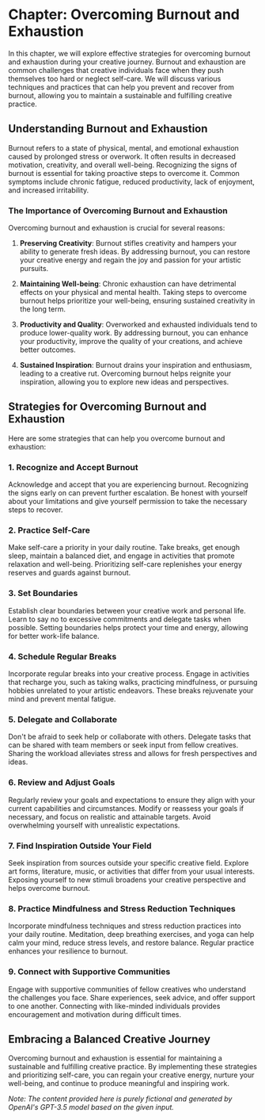 Chapter: Overcoming Burnout and Exhaustion
==========================================

In this chapter, we will explore effective strategies for overcoming burnout and exhaustion during your creative journey. Burnout and exhaustion are common challenges that creative individuals face when they push themselves too hard or neglect self-care. We will discuss various techniques and practices that can help you prevent and recover from burnout, allowing you to maintain a sustainable and fulfilling creative practice.

Understanding Burnout and Exhaustion
------------------------------------

Burnout refers to a state of physical, mental, and emotional exhaustion caused by prolonged stress or overwork. It often results in decreased motivation, creativity, and overall well-being. Recognizing the signs of burnout is essential for taking proactive steps to overcome it. Common symptoms include chronic fatigue, reduced productivity, lack of enjoyment, and increased irritability.

### The Importance of Overcoming Burnout and Exhaustion

Overcoming burnout and exhaustion is crucial for several reasons:

1. **Preserving Creativity**: Burnout stifles creativity and hampers your ability to generate fresh ideas. By addressing burnout, you can restore your creative energy and regain the joy and passion for your artistic pursuits.

2. **Maintaining Well-being**: Chronic exhaustion can have detrimental effects on your physical and mental health. Taking steps to overcome burnout helps prioritize your well-being, ensuring sustained creativity in the long term.

3. **Productivity and Quality**: Overworked and exhausted individuals tend to produce lower-quality work. By addressing burnout, you can enhance your productivity, improve the quality of your creations, and achieve better outcomes.

4. **Sustained Inspiration**: Burnout drains your inspiration and enthusiasm, leading to a creative rut. Overcoming burnout helps reignite your inspiration, allowing you to explore new ideas and perspectives.

Strategies for Overcoming Burnout and Exhaustion
------------------------------------------------

Here are some strategies that can help you overcome burnout and exhaustion:

### 1. **Recognize and Accept Burnout**

Acknowledge and accept that you are experiencing burnout. Recognizing the signs early on can prevent further escalation. Be honest with yourself about your limitations and give yourself permission to take the necessary steps to recover.

### 2. **Practice Self-Care**

Make self-care a priority in your daily routine. Take breaks, get enough sleep, maintain a balanced diet, and engage in activities that promote relaxation and well-being. Prioritizing self-care replenishes your energy reserves and guards against burnout.

### 3. **Set Boundaries**

Establish clear boundaries between your creative work and personal life. Learn to say no to excessive commitments and delegate tasks when possible. Setting boundaries helps protect your time and energy, allowing for better work-life balance.

### 4. **Schedule Regular Breaks**

Incorporate regular breaks into your creative process. Engage in activities that recharge you, such as taking walks, practicing mindfulness, or pursuing hobbies unrelated to your artistic endeavors. These breaks rejuvenate your mind and prevent mental fatigue.

### 5. **Delegate and Collaborate**

Don't be afraid to seek help or collaborate with others. Delegate tasks that can be shared with team members or seek input from fellow creatives. Sharing the workload alleviates stress and allows for fresh perspectives and ideas.

### 6. **Review and Adjust Goals**

Regularly review your goals and expectations to ensure they align with your current capabilities and circumstances. Modify or reassess your goals if necessary, and focus on realistic and attainable targets. Avoid overwhelming yourself with unrealistic expectations.

### 7. **Find Inspiration Outside Your Field**

Seek inspiration from sources outside your specific creative field. Explore art forms, literature, music, or activities that differ from your usual interests. Exposing yourself to new stimuli broadens your creative perspective and helps overcome burnout.

### 8. **Practice Mindfulness and Stress Reduction Techniques**

Incorporate mindfulness techniques and stress reduction practices into your daily routine. Meditation, deep breathing exercises, and yoga can help calm your mind, reduce stress levels, and restore balance. Regular practice enhances your resilience to burnout.

### 9. **Connect with Supportive Communities**

Engage with supportive communities of fellow creatives who understand the challenges you face. Share experiences, seek advice, and offer support to one another. Connecting with like-minded individuals provides encouragement and motivation during difficult times.

Embracing a Balanced Creative Journey
-------------------------------------

Overcoming burnout and exhaustion is essential for maintaining a sustainable and fulfilling creative practice. By implementing these strategies and prioritizing self-care, you can regain your creative energy, nurture your well-being, and continue to produce meaningful and inspiring work.

*Note: The content provided here is purely fictional and generated by OpenAI's GPT-3.5 model based on the given input.*
